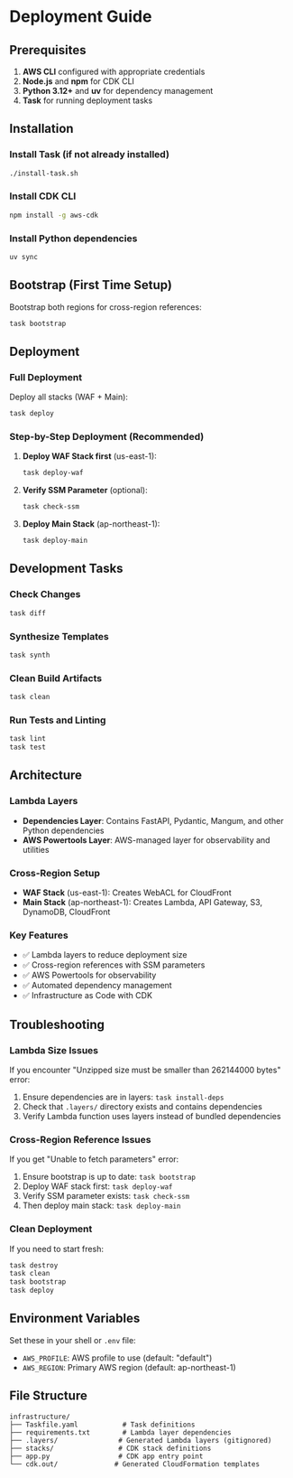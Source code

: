 # Deployment Guide

## Prerequisites

1. **AWS CLI** configured with appropriate credentials
2. **Node.js** and **npm** for CDK CLI
3. **Python 3.12+** and **uv** for dependency management
4. **Task** for running deployment tasks

## Installation

### Install Task (if not already installed)
```bash
./install-task.sh
```

### Install CDK CLI
```bash
npm install -g aws-cdk
```

### Install Python dependencies
```bash
uv sync
```

## Bootstrap (First Time Setup)

Bootstrap both regions for cross-region references:
```bash
task bootstrap
```

## Deployment

### Full Deployment
Deploy all stacks (WAF + Main):
```bash
task deploy
```

### Step-by-Step Deployment (Recommended)

1. **Deploy WAF Stack first** (us-east-1):
   ```bash
   task deploy-waf
   ```

2. **Verify SSM Parameter** (optional):
   ```bash
   task check-ssm
   ```

3. **Deploy Main Stack** (ap-northeast-1):
   ```bash
   task deploy-main
   ```

## Development Tasks

### Check Changes
```bash
task diff
```

### Synthesize Templates
```bash
task synth
```

### Clean Build Artifacts
```bash
task clean
```

### Run Tests and Linting
```bash
task lint
task test
```

## Architecture

### Lambda Layers
- **Dependencies Layer**: Contains FastAPI, Pydantic, Mangum, and other Python dependencies
- **AWS Powertools Layer**: AWS-managed layer for observability and utilities

### Cross-Region Setup
- **WAF Stack** (us-east-1): Creates WebACL for CloudFront
- **Main Stack** (ap-northeast-1): Creates Lambda, API Gateway, S3, DynamoDB, CloudFront

### Key Features
- ✅ Lambda layers to reduce deployment size
- ✅ Cross-region references with SSM parameters
- ✅ AWS Powertools for observability
- ✅ Automated dependency management
- ✅ Infrastructure as Code with CDK

## Troubleshooting

### Lambda Size Issues
If you encounter "Unzipped size must be smaller than 262144000 bytes" error:
1. Ensure dependencies are in layers: `task install-deps`
2. Check that `.layers/` directory exists and contains dependencies
3. Verify Lambda function uses layers instead of bundled dependencies

### Cross-Region Reference Issues
If you get "Unable to fetch parameters" error:
1. Ensure bootstrap is up to date: `task bootstrap`
2. Deploy WAF stack first: `task deploy-waf`
3. Verify SSM parameter exists: `task check-ssm`
4. Then deploy main stack: `task deploy-main`

### Clean Deployment
If you need to start fresh:
```bash
task destroy
task clean
task bootstrap
task deploy
```

## Environment Variables

Set these in your shell or `.env` file:
- `AWS_PROFILE`: AWS profile to use (default: "default")
- `AWS_REGION`: Primary AWS region (default: ap-northeast-1)

## File Structure

```
infrastructure/
├── Taskfile.yaml           # Task definitions
├── requirements.txt        # Lambda layer dependencies
├── .layers/               # Generated Lambda layers (gitignored)
├── stacks/                # CDK stack definitions
├── app.py                 # CDK app entry point
└── cdk.out/              # Generated CloudFormation templates
```